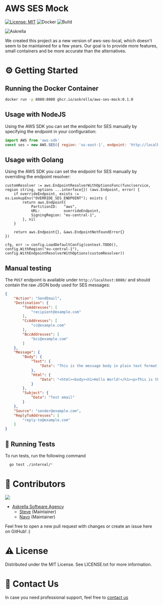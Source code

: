 #  AWS SES Mock


[![License: MIT](https://img.shields.io/badge/License-MIT-yellow.svg)](https://opensource.org/licenses/MIT)
![Docker](https://github.com/askrella/whatsapp-chatgpt/actions/workflows/docker.yml/badge.svg)
![Build](https://img.shields.io/github/actions/workflow/status/askrella/aws-ses-mock/docker.yml?branch=master)


![Askrella](https://avatars.githubusercontent.com/u/77694724?s=100)

We created this project as a new version of aws-ses-local, which doesn't seem to be maintained for a few years.
Our goal is to provide more features, small containers and be more accurate than the alternatives.

# :gear: Getting Started

## Running the Docker Container

```bash
docker run -p 8080:8080 ghcr.io/askrella/aws-ses-mock:0.1.0
```

## Usage with NodeJS

Using the AWS SDK you can set the endpoint for SES manually by specifying the endpoint in your configuration:

```javascript
import AWS from 'aws-sdk'
const ses = new AWS.SES({ region: 'us-east-1', endpoint: 'http://localhost:9001' })
```

## Usage with Golang

Using the AWS SDK you can set the endpoint for SES manually by overriding the endpoint resolver:

```golang
customResolver := aws.EndpointResolverWithOptionsFunc(func(service, region string, options ...interface{}) (aws.Endpoint, error) {
    if overrideEndpoint, exists := os.LookupEnv("OVERRIDE_SES_ENDPOINT"); exists {
        return aws.Endpoint{
            PartitionID:   "aws",
            URL:           overrideEndpoint,
            SigningRegion: "eu-central-1",
        }, nil
    }

    return aws.Endpoint{}, &aws.EndpointNotFoundError{}
})

cfg, err := config.LoadDefaultConfig(context.TODO(), config.WithRegion("eu-central-1"), config.WithEndpointResolverWithOptions(customResolver))
```

## Manual testing

The `POST` endpoint is available under `http://localhost:8080/` and should contain the raw JSON body used for SES messages:
```json
{
    "Action": "SendEmail",
    "Destination": {
        "ToAddresses": [
            "recipient@example.com"
        ],
        "CcAddresses": [
            "cc@example.com"
        ],
        "BccAddresses": [
            "bcc@example.com"
        ]
    },
    "Message": {
        "Body": {
            "Text": {
                "Data": "This is the message body in plain text format."
            },
            "Html": {
                "Data": "<html><body><h1>Hello World!</h1><p>This is the message body in HTML format.</p></body></html>"
            }
        },
        "Subject": {
            "Data": "Test email"
        }
    },
    "Source": "sender@example.com",
    "ReplyToAddresses": [
        "reply-to@example.com"
    ]
}
```

## :test_tube: Running Tests

To run tests, run the following command

```bash
  go test ./internal/*
```


# :wave: Contributors

<a href="https://github.com/askrella/aws-ses-mock/graphs/contributors">
  <img src="https://contrib.rocks/image?repo=askrella/aws-ses-mock" />
</a>

* [Askrella Software Agency](askrella.de)
  * [Steve](https://github.com/steve-hb) (Maintainer)
  * [Navo](https://github.com/navopw) (Maintainer)

Feel free to open a new pull request with changes or create an issue here on GitHub! :)

# :warning: License
Distributed under the MIT License. See LICENSE.txt for more information.

# :handshake: Contact Us

In case you need professional support, feel free to <a href="mailto:contact@askrella.de">contact us</a>
